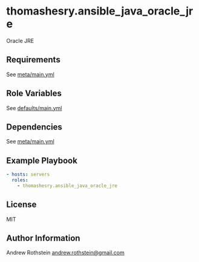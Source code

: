 thomashesry.ansible_java_oracle_jre
=========

Oracle JRE

Requirements
------------

See [meta/main.yml](meta/main.yml)

Role Variables
--------------

See [defaults/main.yml](defaults/main.yml)

Dependencies
------------

See [meta/main.yml](meta/main.yml)

Example Playbook
----------------

```yml
- hosts: servers
  roles:
    - thomashesry.ansible_java_oracle_jre
```

License
-------

MIT

Author Information
------------------

Andrew Rothstein <andrew.rothstein@gmail.com>
